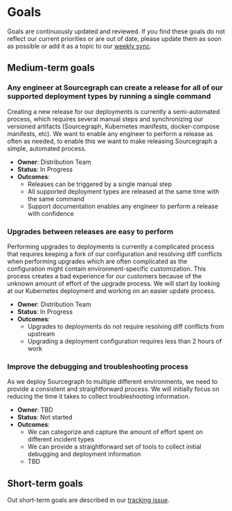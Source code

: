 # Goals

Goals are continuously updated and reviewed. If you find these goals do not reflect our current priorities or are out of date, please update them as soon as possible or add it as a topic to our [weekly sync](recurring_processes.md#weekly-distribution-team-sync).

## Medium-term goals

### Any engineer at Sourcegraph can create a release for all of our supported deployment types by running a single command

Creating a new release for our deployments is currently a semi-automated process, which requires several manual steps and synchronizing our versioned artifacts (Sourcegraph, Kubernetes manifests, docker-compose manifests, etc). We want to enable any engineer to perform a release as often as needed, to enable this we want to make releasing Sourcegraph a simple, automated process.

- **Owner**: Distribution Team
- **Status**: In Progress
- **Outcomes**:
  - Releases can be triggered by a single manual step
  - All supported deployment types are released at the same time with the same command
  - Support documentation enables any engineer to perform a release with confidence

### Upgrades between releases are easy to perform

Performing upgrades to deployments is currently a complicated process that requires keeping a fork of our configuration and resolving diff conflicts when performing upgrades which are often complicated as the configuration might contain environment-specific customization. This process creates a bad experience for our customers because of the unknown amount of effort of the upgrade process.
We will start by looking at our Kubernetes deployment and working on an easier update process.

- **Owner**: Distribution Team
- **Status**: In Progress
- **Outcomes**:
  - Upgrades to deployments do not require resolving diff conflicts from upstream
  - Upgrading a deployment configuration requires less than 2 hours of work

### Improve the debugging and troubleshooting process
As we deploy Sourcegraph to multiple different environments, we need to provide a consistent and straightforward process. We will initially focus on reducing the time it takes to collect troubleshooting information.

- **Owner**: TBD
- **Status**: Not started
- **Outcomes**:
  - We can categorize and capture the amount of effort spent on different incident types
  - We can provide a straightforward set of tools to collect initial debugging and deployment information
  - TBD

## Short-term goals

Out short-term goals are described in our [tracking issue](https://github.com/sourcegraph/sourcegraph/issues?q=is%3Aopen+is%3Aissue+label%3Atracking+label%3Ateam%2Fdistribution).
